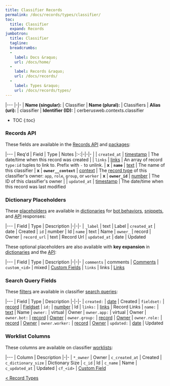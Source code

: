 ```yaml
---
title: Classifier Records
permalink: /docs/records/types/classifier/
toc:
  title: Classifier
  expand: Records
jumbotron:
  title: Classifier
  tagline: 
  breadcrumbs:
  -
    label: Docs &raquo;
    url: /docs/home/
  -
    label: Records &raquo;
    url: /docs/records/
  -
    label: Types &raquo;
    url: /docs/records/types/
---
```


|---
|-|-
| **Name (singular):** | Classifier
| **Name (plural):** | Classifiers
| **Alias (uri):** | classifier
| **Identifier (ID):** | cerberusweb.contexts.classifier

* TOC
{:toc}

### Records API

These fields are available in the [Records API](/docs/api/endpoints/records/) and [packages](/docs/packages/):

|---
| Req'd | Field | Type | Notes
|:-:|-|-|-
|   | `created_at` | [timestamp](/docs/records/fields/types/timestamp/) | The date/time when this record was created 
|   | `links` | [links](/docs/records/fields/types/links/) | An array of record `type:id` tuples to link to. Prefix with `-` to unlink. 
| **x** | **`name`** | [text](/docs/records/fields/types/text/) | The name of this classifier 
| **x** | **`owner__context`** | [context](/docs/records/fields/types/context/) | The [record type](/docs/records/types/) of this classifier's owner: `app`, `role`, `group`, or `worker` 
| **x** | **`owner_id`** | [number](/docs/records/fields/types/number/) | The ID of this classifier's owner 
|   | `updated_at` | [timestamp](/docs/records/fields/types/timestamp/) | The date/time when this record was last modified 

### Dictionary Placeholders

These [placeholders](/docs/bots/scripting/placeholders/) are available in [dictionaries](/docs/bots/behaviors/dictionaries/) for [bot behaviors](/docs/bots/behaviors/), [snippets](/docs/snippets/), and [API](/docs/api/) responses:

|---
| Field | Type | Description
|-|-|-
| `_label` | text | Label
| `created_at` | date | Created
| `id` | number | Id
| `name` | text | Name
| `owner_` | record | Owner
| `record_url` | text | Record Url
| `updated_at` | date | Updated

These optional placeholders are also available with **key expansion** in [dictionaries](/docs/bots/behaviors/dictionaries/key-expansion/) and the [API](/docs/api/responses/#expanding-keys-in-api-requests):

|---
| Field | Type | Description
|-|-|-
| `comments` | comments | [Comments](/docs/bots/behaviors/dictionaries/key-expansion/#comments)
| `custom_<id>` | mixed | [Custom Fields](/docs/bots/behaviors/dictionaries/key-expansion/#custom-fields)
| `links` | links | [Links](/docs/bots/behaviors/dictionaries/key-expansion/#links)
	
### Search Query Fields

These [filters](/docs/search/filters/) are available in classifier [search queries](/docs/search/):

|---
| Field | Type | Description
|-|-|-
| `created:` | [date](/docs/search/filters/dates/) | Created
| `fieldset:` | [record](/docs/search/deep-search/) | [Fieldset](/docs/records/types/custom_fieldset/)
| `id:` | [number](/docs/search/filters/numbers/) | Id
| `links:` | [links](/docs/search/filters/links/) | Record Links
| `name:` | [text](/docs/search/filters/text/) | Name
| `owner:` | virtual | Owner
| `owner.app:` | virtual | Owner
| `owner.bot:` | [record](/docs/search/deep-search/) | [Owner](/docs/records/types/bot/)
| `owner.group:` | [record](/docs/search/deep-search/) | [Owner](/docs/records/types/group/)
| `owner.role:` | [record](/docs/search/deep-search/) | [Owner](/docs/records/types/role/)
| `owner.worker:` | [record](/docs/search/deep-search/) | [Owner](/docs/records/types/worker/)
| `updated:` | [date](/docs/search/filters/dates/) | Updated
	
### Worklist Columns

These columns are available on classifier [worklists](/docs/worklists/):

|---
| Column | Description
|-|-
| `*_owner` | Owner
| `c_created_at` | Created
| `c_dictionary_size` | Dictionary Size
| `c_id` | Id
| `c_name` | Name
| `c_updated_at` | Updated
| `cf_<id>` | [Custom Field](/docs/records/types/custom_field/)

<div class="section-nav">
	<div class="left">
		<a href="/docs/records/types/" class="prev">&lt; Record Types</a>
	</div>
	<div class="right align-right">
	</div>
</div>
<div class="clear"></div>
